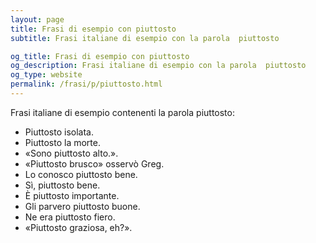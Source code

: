 ```yaml
---
layout: page
title: Frasi di esempio con piuttosto 
subtitle: Frasi italiane di esempio con la parola  piuttosto

og_title: Frasi di esempio con piuttosto 
og_description: Frasi italiane di esempio con la parola  piuttosto
og_type: website
permalink: /frasi/p/piuttosto.html
---
```


Frasi italiane di esempio contenenti la parola piuttosto:


- Piuttosto isolata.
- Piuttosto la morte.
- «Sono piuttosto alto.».
- «Piuttosto brusco» osservò Greg.
- Lo conosco piuttosto bene.
- Sì, piuttosto bene.
- È piuttosto importante.
- Gli parvero piuttosto buone.
- Ne era piuttosto fiero.
- «Piuttosto graziosa, eh?».
